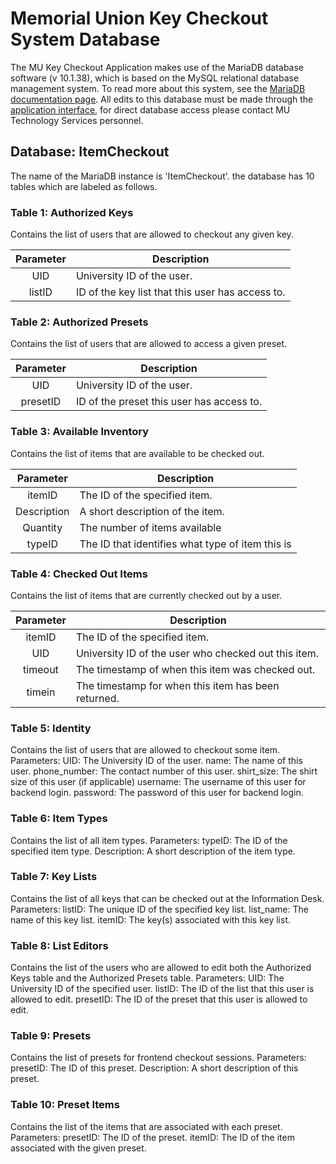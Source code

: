 <!--
Fix the formatting for table parameter descriptions
-->

# Memorial Union Key Checkout System Database

The MU Key Checkout Application makes use of the MariaDB database software (v 10.1.38), which is based on the MySQL relational 
database management system. To read more about this system, see the [MariaDB documentation page](https://mariadb.org/about/). All edits 
to this database must be made through the [application interface](https://devbox.memunion.iastate.edu/), for direct database access 
please contact MU Technology Services personnel.



## Database: ItemCheckout

The name of the MariaDB instance is 'ItemCheckout'. the database has 10 tables which are labeled as follows.

### Table 1: Authorized Keys

Contains the list of users that are allowed to checkout any given key. 

| Parameter | Description                                      |
| :-------: | -----------                                      |
|    UID    | University ID of the user.                       |
| listID    | ID of the key list that this user has access to. |

### Table 2: Authorized Presets

Contains the list of users that are allowed to access a given preset.

| Parameter | Description                                      |
| :-------: | -----------                                      |
|    UID    | University ID of the user.                       |
| presetID  | ID of the preset this user has access to.        |

### Table 3: Available Inventory

Contains the list of items that are available to be checked out.

| Parameter   | Description                                      |
| :---------: | -----------                                      |
| itemID      | The ID of the specified item.                    |
| Description | A short description of the item.                 |
| Quantity    | The number of items available                    |
| typeID      | The ID that identifies what type of item this is |

### Table 4: Checked Out Items

Contains the list of items that are currently checked out by a user.

| Parameter   | Description                                         |
| :---------: | ------------                                        |
| itemID      | The ID of the specified item.                       |
| UID         | University ID of the user who checked out this item.|
| timeout     | The timestamp of when this item was checked out.    |
| timein      | The timestamp for when this item has been returned. |

### Table 5: Identity

Contains the list of users that are allowed to checkout some item.
    Parameters:
        UID: The University ID of the user.
        name: The name of this user.
        phone_number: The contact number of this user.
        shirt_size: The shirt size of this user (if applicable)
        username: The username of this user for backend login.
        password: The password of this user for backend login.

### Table 6: Item Types

Contains the list of all item types.
    Parameters:
        typeID: The ID of the specified item type.
        Description: A short description of the item type.

### Table 7: Key Lists

Contains the list of all keys that can be checked out at the Information Desk.
    Parameters:
        listID: The unique ID of the specified key list.
        list_name: The name of this key list.
        itemID: The key(s) associated with this key list.

### Table 8: List Editors

Contains the list of the users who are allowed to edit both the Authorized Keys table and the Authorized Presets table.
    Parameters:
        UID: The University ID of the specified user.
        listID: The ID of the list that this user is allowed to edit.
        presetID: The ID of the preset that this user is allowed to edit.

### Table 9: Presets

Contains the list of presets for frontend checkout sessions.
    Parameters:
        presetID: The ID of this preset.
        Description: A short description of this preset.

### Table 10: Preset Items

Contains the list of the items that are associated with each preset.
    Parameters:
        presetID: The ID of the preset.
        itemID: The ID of the item associated with the given preset.